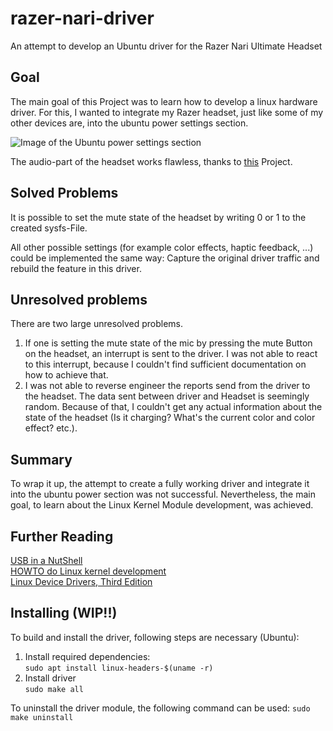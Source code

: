 # razer-nari-driver

An attempt to develop an Ubuntu driver for the Razer Nari Ultimate Headset

## Goal

The main goal of this Project was to learn how to develop a linux hardware driver. For this, I wanted to integrate my Razer headset, just like some of my other devices are, into the ubuntu power settings section.

![Image of the Ubuntu power settings section](https://raw.githubusercontent.com/felixZmn/razer-nari-driver/main/images/power%20settings.png)

The audio-part of the headset works flawless, thanks to [this](https://github.com/imustafin/razer-nari-pulseaudio-profile) Project.

## Solved Problems

It is possible to set the mute state of the headset by writing 0 or 1 to the created sysfs-File.

All other possible settings (for example color effects, haptic feedback, ...) could be implemented the same way: Capture the original driver traffic and rebuild the feature in this driver.

## Unresolved problems

There are two large unresolved problems.

1. If one is setting the mute state of the mic by pressing the mute Button on the headset, an interrupt is sent to the driver. I was not able to react to this interrupt, because I couldn't find sufficient documentation on how to achieve that.
2. I was not able to reverse engineer the reports send from the driver to the headset. The data sent between driver and Headset is seemingly random. Because of that, I couldn't get any actual information about the state of the headset (Is it charging? What's the current color and color effect? etc.).

## Summary

To wrap it up, the attempt to create a fully working driver and integrate it into the ubuntu power section was not successful. Nevertheless, the main goal, to learn about the Linux Kernel Module development, was achieved.

## Further Reading

[USB in a NutShell](https://www.beyondlogic.org/usbnutshell/usb1.shtml#Introduction)\
[HOWTO do Linux kernel development](https://www.kernel.org/doc/html/v4.16/process/howto.html)\
[Linux Device Drivers, Third Edition](https://lwn.net/Kernel/LDD3/)

## Installing (WIP!!)

To build and install the driver, following steps are necessary (Ubuntu):

1. Install required dependencies: \
   `sudo apt install linux-headers-$(uname -r)`
2. Install driver\
   `sudo make all`

To uninstall the driver module, the following command can be used:
`sudo make uninstall`
